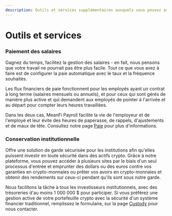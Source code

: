 ```yaml
---
description: Outils et services supplémentaires auxquels vous pouvez accéder via MeanFi
---
```


# Outils et services

### Paiement des salaires

Gagnez du temps, facilitez la gestion des salaires - en fait, nous pensons que votre travail ne pourrait pas être plus facile. Tout ce que vous avez à faire est de configurer la paie automatique avec le taux et la fréquence souhaités.

Les flux financiers de paie fonctionnent pour les employés ayant un contrat à long terme (salaires mensuels ou annuels), et pour ceux qui sont gérés de manière plus active et qui demandent aux employés de pointer à l'arrivée et au départ pour compter leurs heures travaillées.

Dans les deux cas, MeanFi Payroll facilite la vie de l'employeur et de l'employé et leur évite des heures de paperasse, de rappels, d'ajustements et de maux de tête. Consultez notre page [Paie](https://app.meanfi.com/payroll) pour plus d'informations.

### Conservation institutionnelle

Offre une solution de garde sécurisée pour les institutions afin qu'elles puissent investir en toute sécurité dans des actifs crypto. Grâce à notre plateforme, vous pouvez accéder à plusieurs sites par le biais d'un seul processus d'entrée et emprunter des dollars ou des euros contre vos garanties en crypto-monnaies ou prêter vos avoirs en crypto-monnaies et obtenir des rendements sur ceux-ci pendant qu'ils sont sous notre garde.

Nous facilitons la tâche à tous les investisseurs institutionnels, avec des trésoreries d'au moins 1 000 000 $ pour participer. Si vous préférez une gestion active de votre portefeuille crypto avec la sécurité d'un système financier traditionnel, remplissez le formulaire, sur la page [Custody](https://app.meanfi.com/custody) pour nous contacter.
